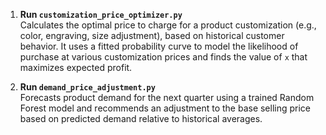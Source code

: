 1. **Run `customization_price_optimizer.py`**  
   Calculates the optimal price to charge for a product customization (e.g., color, engraving, size adjustment), based
   on historical customer behavior. It uses a fitted probability curve to model the likelihood of purchase at various
   customization prices and finds the value of `x` that maximizes expected profit.

2. **Run `demand_price_adjustment.py`**  
   Forecasts product demand for the next quarter using a trained Random Forest model and recommends an adjustment to the
   base selling price based on predicted demand relative to historical averages.